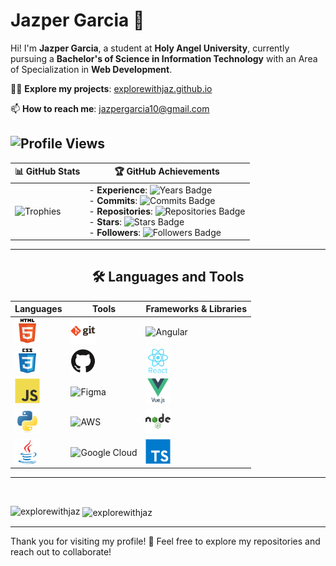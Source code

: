 # Jazper Garcia 🌟

Hi! I'm **Jazper Garcia**, a student at **Holy Angel University**, currently pursuing a **Bachelor's of Science in Information Technology** with an Area of Specialization in **Web Development**.

👨‍💻 **Explore my projects**: [explorewithjaz.github.io](https://explorewithjaz.github.io)

📫 **How to reach me**: [jazpergarcia10@gmail.com](mailto:jazpergarcia10@gmail.com)

![Profile Views](https://komarev.com/ghpvc/?username=explorewithjaz&color=blue&style=social)
---

<div align="center">

| **📊 GitHub Stats**                                                                                           | **🏆 GitHub Achievements**                                                                                                       |
|---------------------------------------------------------------------------------------------------------------|---------------------------------------------------------------------------------------------------------------------------------|
| ![Trophies](https://github-profile-trophy.vercel.app/?username=explorewithjaz&theme=onedark&no-bg=true&row=2&column=4) | - **Experience**: ![Years Badge](https://badges.pufler.dev/years/explorewithjaz) <br> - **Commits**: ![Commits Badge](https://badges.pufler.dev/commits/monthly/explorewithjaz) <br> - **Repositories**: ![Repositories Badge](https://badges.pufler.dev/repos/explorewithjaz) <br> - **Stars**: ![Stars Badge](https://img.shields.io/github/stars/explorewithjaz?style=social) <br> - **Followers**: ![Followers Badge](https://img.shields.io/github/followers/explorewithjaz?style=social) |

</div>

---

<div align="center">

## 🛠️ Languages and Tools

| **Languages** | **Tools** | **Frameworks & Libraries** |
|---------------|-----------|----------------------------|
| <img src="https://raw.githubusercontent.com/devicons/devicon/master/icons/html5/html5-original-wordmark.svg" alt="HTML5" width="40" height="40"/> | <img src="https://raw.githubusercontent.com/devicons/devicon/master/icons/git/git-original-wordmark.svg" alt="Git" width="40" height="40"/> | <img src="https://angular.io/assets/images/logos/angular/angular.svg" alt="Angular" width="40" height="40"/> |
| <img src="https://raw.githubusercontent.com/devicons/devicon/master/icons/css3/css3-original-wordmark.svg" alt="CSS3" width="40" height="40"/> | <img src="https://raw.githubusercontent.com/devicons/devicon/master/icons/github/github-original.svg" alt="GitHub" width="40" height="40"/> | <img src="https://raw.githubusercontent.com/devicons/devicon/master/icons/react/react-original-wordmark.svg" alt="React" width="40" height="40"/> |
| <img src="https://raw.githubusercontent.com/devicons/devicon/master/icons/javascript/javascript-original.svg" alt="JavaScript" width="40" height="40"/> | <img src="https://www.vectorlogo.zone/logos/figma/figma-icon.svg" alt="Figma" width="40" height="40"/> | <img src="https://raw.githubusercontent.com/devicons/devicon/master/icons/vuejs/vuejs-original-wordmark.svg" alt="Vue.js" width="40" height="40"/> |
| <img src="https://raw.githubusercontent.com/devicons/devicon/master/icons/python/python-original.svg" alt="Python" width="40" height="40"/> | <img src="https://raw.githubusercontent.com/devicons/devicon/master/icons/aws/aws-original-wordmark.svg" alt="AWS" width="40" height="40"/> | <img src="https://raw.githubusercontent.com/devicons/devicon/master/icons/nodejs/nodejs-original-wordmark.svg" alt="Node.js" width="40" height="40"/> |
| <img src="https://raw.githubusercontent.com/devicons/devicon/master/icons/java/java-original.svg" alt="Java" width="40" height="40"/> | <img src="https://www.vectorlogo.zone/logos/google_cloud/google_cloud-icon.svg" alt="Google Cloud" width="40" height="40"/> | <img src="https://raw.githubusercontent.com/devicons/devicon/master/icons/typescript/typescript-original.svg" alt="TypeScript" width="40" height="40"/> |

</div>

---

<br>
<p><img align="left" src="https://github-readme-stats.vercel.app/api/top-langs?username=explorewithjaz&show_icons=true&locale=en&layout=compact" alt="explorewithjaz" /></p>

<p>&nbsp;<img align="center" src="https://github-readme-stats.vercel.app/api?username=explorewithjaz&show_icons=true&locale=en" alt="explorewithjaz" /></p>

---

Thank you for visiting my profile! 🚀 Feel free to explore my repositories and reach out to collaborate!
<!--
**ExploreWithJaz/ExploreWithJaz** is a ✨ _special_ ✨ repository because its `README.md` (this file) appears on your GitHub profile.

Here are some ideas to get you started:

- 🔭 I’m currently working on ...
- 🌱 I’m currently learning ...
- 👯 I’m looking to collaborate on ...
- 🤔 I’m looking for help with ...
- 💬 Ask me about ...
- 📫 How to reach me: ...
- 😄 Pronouns: ...
- ⚡ Fun fact: ...
-->
